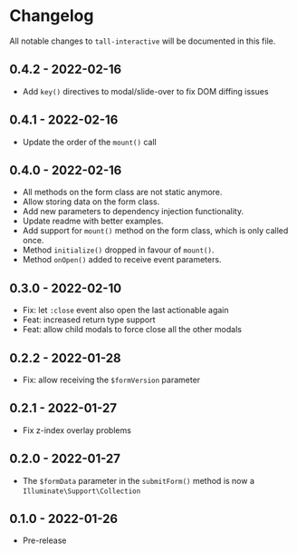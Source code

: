 # Changelog

All notable changes to `tall-interactive` will be documented in this file.

## 0.4.2 - 2022-02-16

- Add `key()` directives to modal/slide-over to fix DOM diffing issues

## 0.4.1 - 2022-02-16

- Update the order of the `mount()` call

## 0.4.0 - 2022-02-16

- All methods on the form class are not static anymore.
- Allow storing data on the form class.
- Add new parameters to dependency injection functionality.
- Update readme with better examples.
- Add support for `mount()` method on the form class, which is only called once.
- Method `initialize()` dropped in favour of `mount()`.
- Method `onOpen()` added to receive event parameters.

## 0.3.0 - 2022-02-10

- Fix: let `:close` event also open the last actionable again
- Feat: increased return type support
- Feat: allow child modals to force close all the other modals

## 0.2.2 - 2022-01-28

- Fix: allow receiving the `$formVersion` parameter

## 0.2.1 - 2022-01-27

- Fix z-index overlay problems

## 0.2.0 - 2022-01-27

- The `$formData` parameter in the `submitForm()` method is now a `Illuminate\Support\Collection`

## 0.1.0 - 2022-01-26

- Pre-release
